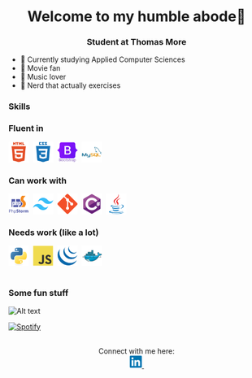 ### <h1 align="center">Welcome to my humble abode👋</h1>

<h3 align="center"> Student at Thomas More </h3>

- :school: Currently studying Applied Computer Sciences
- :movie_camera: Movie fan
- :musical_keyboard: Music lover
- :runner: Nerd that actually exercises


<h3> Skills </h3>
<div>
 <h3>Fluent in</h3>
 <div>
   <img src="https://github.com/devicons/devicon/blob/master/icons/html5/html5-plain-wordmark.svg" title"HTML" alt="HTML" height="40" width="40" />&nbsp
    <img src="https://github.com/devicons/devicon/blob/master/icons/css3/css3-plain-wordmark.svg" title"CSS" alt="CSS" height="40" width="40" />&nbsp
    <img src="https://github.com/devicons/devicon/blob/master/icons/bootstrap/bootstrap-original-wordmark.svg" title"Bootstrap" alt="Bootstrap" height="40" width="40" />&nbsp
    <img src="https://github.com/devicons/devicon/blob/master/icons/mysql/mysql-original-wordmark.svg" title"MySQL" alt="MySQL" height="40" width="40" />&nbsp
 </div>
  <h3>Can work with</h3>
 <div>
 <img src="https://github.com/devicons/devicon/blob/master/icons/phpstorm/phpstorm-original-wordmark.svg" title"PHPStorm" alt="PHPStorm" height="40" width="40" />&nbsp
    <img src="https://github.com/devicons/devicon/blob/master/icons/tailwindcss/tailwindcss-plain.svg" title"Tailwind" alt="Tailwind" height="40" width="40" />&nbsp
    <img src="https://github.com/devicons/devicon/blob/master/icons/git/git-original.svg" title"Git" alt="Git" height="40" width="40" />&nbsp
    <img src="https://github.com/devicons/devicon/blob/master/icons/csharp/csharp-original.svg" title"C#" alt="C#" height="40" width="40" />&nbsp
     <img src="https://github.com/devicons/devicon/blob/master/icons/java/java-original.svg" title"Java" alt="Java" height="40" width="40" />&nbsp
 </div>
  <h3>Needs work (like a lot)</h3>
 <div>
  <img src="https://github.com/devicons/devicon/blob/master/icons/python/python-original.svg" title"Python" alt="Python" height="40" width="40" />&nbsp
    <img src="https://github.com/devicons/devicon/blob/master/icons/javascript/javascript-original.svg" title"JS" alt="JS" height="40" width="40" />&nbsp
    <img src="https://github.com/devicons/devicon/blob/master/icons/jquery/jquery-original.svg" title"JQuery" alt="JQuery" height="40" width="40" />&nbsp
    <img src="https://github.com/devicons/devicon/blob/master/icons/docker/docker-original.svg" title"Docker" alt="Docker" height="40" width="40" />&nbsp
 </div>
</div>

<br>


<h3>Some fun stuff</h3>
<div>
 <div>

 ![Alt text](https://spotify-recently-played-readme.vercel.app/api?user=31jqoeaaa67munrlfurb4rglnzwe&unique={true|1|on|yes})

 </div>
 <div>

   [![Spotify](https://novatorem-ic0mgepbv-tymov.vercel.app/api/spotify)](https://open.spotify.com/user/31jqoeaaa67munrlfurb4rglnzwe)

 </div>
</div>

 
<br>
<div align="center">
 Connect with me here:
  <div align="center"><a href="https://www.linkedin.com/in/tymo-verhaegen-161b18221/"><img src="https://github.com/devicons/devicon/blob/master/icons/linkedin/linkedin-original.svg" title"LinkedIn" alt="LinkedIn" height="25" width="25" />&nbsp</div>
 </div>
 

